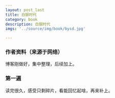 ```yaml
---
layout: post_last
title: 白银时代
category: book
description: 白银时代
imgs: '../source/img/book/bysd.jpg'

---
```

### 作者资料（来源于网络）

博客刚做好，集中整理，后续加上。

### 第一遍

读完很久，感受只剩碎片，看能回忆起啥，再来补上。
 